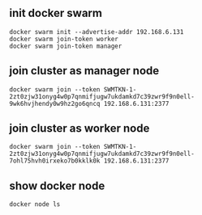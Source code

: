 ## init docker swarm
```
docker swarm init --advertise-addr 192.168.6.131
docker swarm join-token worker
docker swarm join-token manager
```
## join cluster as manager node
```
docker swarm join --token SWMTKN-1-2zt0zjw31onyg4w0p7qnmifjugw7ukdamkd7c39zwr9f9n0ell-9wk6hvjhendy0w9hz2go6qncq 192.168.6.131:2377
```
## join cluster as worker node
```
docker swarm join --token SWMTKN-1-2zt0zjw31onyg4w0p7qnmifjugw7ukdamkd7c39zwr9f9n0ell-7ohl75hvh0irxeko7b0kklk0k 192.168.6.131:2377
```
## show docker node
```
docker node ls
```
